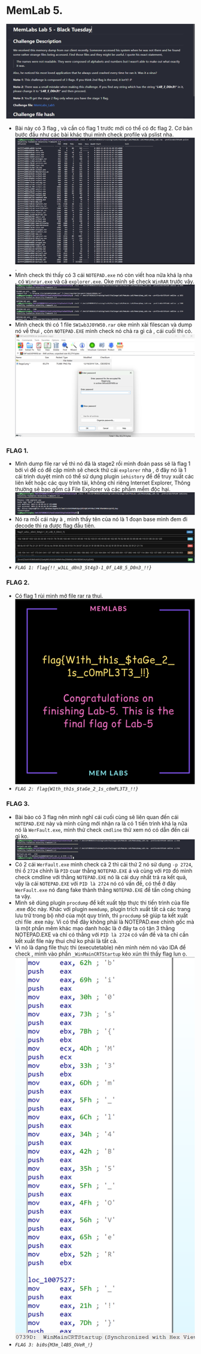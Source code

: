 # MemLab 5.
![1706718014192](image/Mem_Lab_5/1706718014192.png)
- Bài này có 3 flag , và cần có flag 1 trước mới có thể có đc flag 2. Cơ bản bước đầu như các bài khác thui mình check profile và pslist nha.
![1706718893075](image/Mem_Lab_5/1706718893075.png).
- Mình check thì thấy có 3 cái `NOTEPAD.exe` nó còn viết hoa nữa khá lạ nha , có `Winrar.exe` và cả `explorer.exe`. Oke mình sẽ check `WinRAR` trước vậy.
![1706719070680](image/Mem_Lab_5/1706719070680.png)
- Mình check thì có 1 file `SW1wb3J0YW50.rar` oke mình xài filescan và dump nó về thui , còn `NOTEPAD.EXE` mình check nó chả ra gì cả , cái cuối thì có.
![1706719494797](image/Mem_Lab_5/1706719494797.png)
### FLAG 1.
- Mình dump file rar về thì nó đã là stage2 rồi mình đoán pass sẽ là flag 1 bởi vì đề có đề cập mình sẽ check thử cái `explorer` nha , ở đây nó là 1 cái trình duyệt mình có thể sử dụng plugin `iehistory` để để truy xuất các liên kết hoặc các quy trình tải, không chỉ riêng Internet Explorer, Thông thường sẽ bao gồm cả File Explorer và các phầm mềm độc hại.
![1706720222635](image/Mem_Lab_5/1706720222635.png)
- Nó ra mỗi cái này à , mình thấy tên của nó là 1 đoạn base mình đem đi decode thì ra được flag đầu tiên.
![1706720295443](image/Mem_Lab_5/1706720295443.png)
- *`FLAG 1: flag{!!_w3LL_d0n3_St4g3-1_0f_L4B_5_D0n3_!!} `*
### FLAG 2.
- Có flag 1 rùi mình mở file rar ra thui.
![1706720456718](image/Mem_Lab_5/1706720456718.png)
- *`FLAG 2: flag{W1th_th1s_$taGe_2_1s_c0mPL3T3_!!}`*
### FLAG 3.
- Bài bảo có 3 flag nên mình nghĩ cái cuối cùng sẽ liên quan đến cái `NOTEPAD.EXE` này và mình cũng mới nhận ra là có 1 tiến trình khá lạ nữa nó là
`WerFault.exe`, mình thử check `cmdline` thử xem nó có dẫn đến cái gì ko.
![1706720741124](image/Mem_Lab_5/1706720741124.png)
- Có 2 cái `WerFault.exe` mình check cả 2 thì cái thứ 2 nó sử dụng `-p 2724`, thì ồ `2724` chính là `PID` cuar thằng `NOTEPAD.EXE` á và cùng với `PID` đó mình check cmdline với thằng `NOTEPAD.EXE` nó là cái duy nhất trả ra kết quả, vậy là cái `NOTEPAD.EXE` với `PID là 2724` nó có vấn đề, có thể ở đây `WerFault.exe` nó đang fake thành thằng `NOTEPAD.EXE` để tấn công chúng ta vậy.
- Mình sẽ dùng plugin `procdump` để kết xuất tệp thực thi tiến trình của file .exe độc này. Khác với plugin `memdump`, plugin trích xuất tất cả các trang lưu trữ trong bộ nhớ của một quy trình, thì `procdump` sẽ giúp ta kết xuất chỉ file .exe này. Vì có thể đây không phải là NOTEPAD.exe chính gốc mà là một phần mêm khác mạo danh hoặc là ở đây ta có tận 3 thằng NOTEPAD.EXE và chỉ có thằng với `PID là 2724` có vấn đề và ta chỉ cần kết xuất file này thui chứ ko phải là tất cả.
- Vì nó là dạng file thực thi (executetable) nên mình ném nó vào IDA để check , mình vào phần `_WinMainCRTStartup` kéo xún thì thấy flag lun ọ.
![1706721459180](image/Mem_Lab_5/1706721459180.png)
- *`FLAG 3: bi0s{M3m_l4B5_OVeR_!}`*
